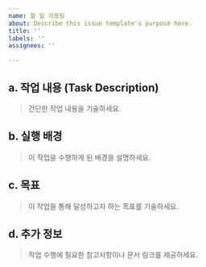 ```yaml
---
name: 할 일 리포팅
about: Describe this issue template's purpose here.
title: ''
labels: ''
assignees: ''

---
```


## a. 작업 내용 (Task Description)
> 간단한 작업 내용을 기술하세요.

## b. 실행 배경
> 이 작업을 수행하게 된 배경을 설명하세요.

## c. 목표
> 이 작업을 통해 달성하고자 하는 목표를 기술하세요.

## d. 추가 정보
> 작업 수행에 필요한 참고사항이나 문서 링크를 제공하세요.
